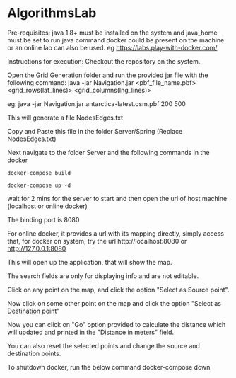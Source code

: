 # AlgorithmsLab

Pre-requisites:
java 1.8+ must be installed on the system and java_home must be set to run java command
docker could be present on the machine or an online lab can also be used. eg https://labs.play-with-docker.com/


Instructions for execution:
Checkout the repository on the system.

Open the Grid Generation folder and run the provided jar file with the following command:
    java -jar Navigation.jar <pbf_file_name.pbf> <grid_rows(lat_lines)> <grid_columns(lng_lines)>

eg: java -jar Navigation.jar antarctica-latest.osm.pbf 200 500

This will generate a file NodesEdges.txt

Copy and Paste this file in the folder Server/Spring (Replace NodesEdges.txt)

Next navigate to the folder Server and the following commands in the docker

    docker-compose build

    docker-compose up -d

wait for 2 mins for the server to start and then open the url of host machine (localhost or online docker)

The binding port is 8080

For online docker, it provides a url with its mapping directly, simply access that, for docker on system, try the url http://localhost:8080 or http://127.0.0.1:8080

This will open up the application, that will show the map.

The search fields are only for displaying info and are not editable.

Click on any point on the map, and click the option "Select as Source point".

Now click on some other point on the map and click the option "Select as Destination point" 

Now you can click on "Go" option provided to calculate the distance which will updated and printed in the "Distance in meters" field.

You can also reset the selected points and change the source and destination points.

To shutdown docker, run the below command
    docker-compose down
